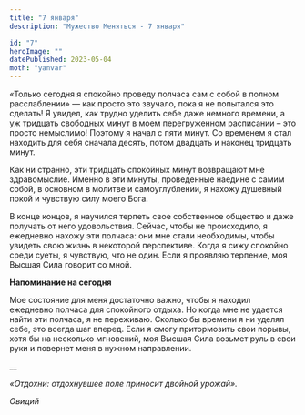 ```yaml
---
title: "7 января"
description: "Мужество Меняться - 7 января"

id: "7"
heroImage: ""
datePublished: 2023-05-04
moth: "yanvar"
---
```


«Только сегодня я спокойно проведу полчаса сам с собой в полном расслаблении»
— как просто это звучало, пока я не попытался это сделать! Я увидел, как
трудно уделить себе даже немного времени, а уж тридцать свободных минут в моем
перегруженном расписании – это просто немыслимо! Поэтому я начал с пяти минут.
Со временем я стал находить для себя сначала десять, потом двадцать и наконец
тридцать минут.

Как ни странно, эти тридцать спокойных минут возвращают мне здравомыслие.
Именно в эти минуты, проведенные наедине с самим собой, в основном в молитве и
самоуглублении, я нахожу душевный покой и чувствую силу моего Бога.

В конце концов, я научился терпеть свое собственное общество и даже получать
от него удовольствия. Сейчас, чтобы не происходило, я ежедневно нахожу эти
полчаса: они мне стали необходимы, чтобы увидеть свою жизнь в некоторой
перспективе. Когда я сижу спокойно среди суеты, я чувствую, что не один. Если
я проявляю терпение, моя Высшая Сила говорит со мной.

**Напоминание на сегодня**

Мое состояние для меня достаточно важно, чтобы я находил ежедневно полчаса для
спокойного отдыха. Но когда мне не удается найти эти полчаса, я не переживаю.
Сколько бы времени я ни уделял себе, это всегда шаг вперед. Если я смогу
притормозить свои порывы, хотя бы на несколько мгновений, моя Высшая Сила
возьмет руль в свои руки и повернет меня в нужном направлении.

\_\_

_«Отдохни: отдохнувшее поле приносит двойной урожай»._

_Овидий_
